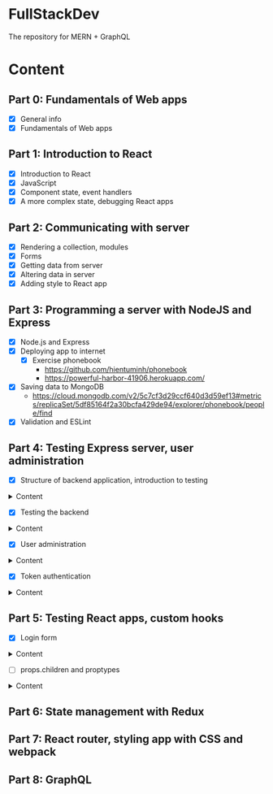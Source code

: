 # FullStackDev
The repository for MERN + GraphQL

# Content
## Part 0: Fundamentals of Web apps
- [x] General info
- [x] Fundamentals of Web apps
## Part 1: Introduction to React
- [x] Introduction to React
- [x] JavaScript
- [x] Component state, event handlers
- [x] A more complex state, debugging React apps
## Part 2: Communicating with server
- [x] Rendering a collection, modules
- [x] Forms
- [x] Getting data from server
- [x] Altering data in server
- [x] Adding style to React app
## Part 3: Programming a server with NodeJS and Express
- [x] Node.js and Express
- [x] Deploying app to internet
  - [x] Exercise phonebook
    - https://github.com/hientuminh/phonebook
    - https://powerful-harbor-41906.herokuapp.com/
- [x] Saving data to MongoDB
  - https://cloud.mongodb.com/v2/5c7cf3d29ccf640d3d59ef13#metrics/replicaSet/5df85164f2a30bcfa429de94/explorer/phonebook/people/find
- [x] Validation and ESLint
## Part 4: Testing Express server, user administration
- [x] Structure of backend application, introduction to testing
<details>
  <summary>Content</summary>

  ### Project structure
  ```md
  ### Project structure
  ### Exercises
  ### Testing Note applications
  ### Exercises
  ```
</details>

- [x] Testing the backend
<details>
  <summary>Content</summary>

  ```md
  ### Test environment
  ### supertest
  ### Logger
  ### Intializing the database before tests
  ### Running tests one by one
  ### async/await
  ### async/await in the backend
  ### More tests and refactoring the backend
  ### Error handling and async/await
  ### Optimizing the beforeEach function
  ### Exercises
  ### Refactoring tests
  ### Exercises
  ```
</details>

- [x] User administration
<details>
  <summary>Content</summary>

  ### References across
  - User and Note have one-to-many relationship
  ```javascript
    users = [
      {
        username: 'mluukkai',
        _id: 123456,
      },
      {
        username: 'hellas',
        _id: 141414,
      },
    ]

    notes = [
      {
        content: 'HTML is easy',
        important: false,
        _id: 221212,
        user: 123456,
      },
      {
        content: 'The most important operations of HTTP protocol are GET and POST',
        important: true,
        _id: 221255,
        user: 123456,
      },
      {
        content: 'A proper dinosaur codes with Java',
        important: false,
        _id: 221244,
        user: 141414,
      },
    ]
  ```
  ### Mongoose schema for users
  ```javascript
  const mongoose = require('mongoose')

  const userSchema = new mongoose.Schema({
    username: String,
    name: String,
    passwordHash: String,
    notes: [
      {
        type: mongoose.Schema.Types.ObjectId,
        ref: 'Note'
      }
    ],
  })

  userSchema.set('toJSON', {
    transform: (document, returnedObject) => {
      returnedObject.id = returnedObject._id.toString()
      delete returnedObject._id
      delete returnedObject.__v
      // the passwordHash should not be revealed
      delete returnedObject.passwordHash
    }
  })

  const User = mongoose.model('User', userSchema)

  module.exports = User
  ```
  ```javascript
  const noteSchema = new mongoose.Schema({
    content: {
      type: String,
      required: true,
      minlength: 5
    },
    date: Date,
    important: Boolean,
    user: {
      type: mongoose.Schema.Types.ObjectId,
      ref: 'User'
    }
  })
  ```
  ### Creating users
  - Using bcrypt `npm install bcrypt --save`
  ```javascript
  const saltRounds = 10
  const passwordHash = await bcrypt.hash(body.password, saltRounds)
  ```
  ### Populate
  - The Mongoose join is done with the populate method.
  ```javascript
  const users = await User.find({}).populate('notes', { content: 1, date: 1 })
  ```
</details>

- [x] Token authentication
<details>
  <summary>Content</summary>

  ### Limiting creating new notes to logged in users
  - Using JWT `npm install jsonwebtoken --save`

  ```javascript
  const getTokenFrom = request => {
    const authorization = request.get('authorization')
    if (authorization && authorization.toLowerCase().startsWith('bearer ')) {
      return authorization.substring(7)
    }
    return null
  }
  ```
  ### Error handling
  - using errorHandler with JsonWebTokenError
  ### Exercise
  - Add authen for bloglist
</details>

## Part 5: Testing React apps, custom hooks
- [x] Login form
<details>
  <summary>Content</summary>

  ### Creating new notes
  - services/login.js

  ```javascript
  import axios from 'axios'
  const baseUrl = '/api/login'

  const login = async credentials => {
    const response = await axios.post(baseUrl, credentials)
    return response.data
  }

  export default { login }
  ```
  - Condition rendering
  ```javascript
  {user === null && loginForm()}
  {user !== null && noteForm()}
  ```
  ### Saving the token to browsers local storage
  - setItem, getItem, removeItem
  ```javascript
  window.localStorage.setItem('name', 'juha tauriainen')
  ```
  ### Exercises
  - Using https://github.com/fullstackopen-2019/bloglist-frontend
  - Login frontend
</details>

- [ ] props.children and proptypes
<details>
  <summary>Content</summary>

  ```md
  ### Displaying the login form only when appropriate
  ### References to components with ref
  ### One point about components
  ### PropTypes
  ### ESlint
  ```
</details>

## Part 6: State management with Redux
## Part 7: React router, styling app with CSS and webpack
## Part 8: GraphQL

